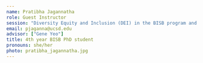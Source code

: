 ```yaml
---
name: Pratibha Jagannatha
role: Guest Instructor
session: "Diversity Equity and Inclusion (DEI) in the BISB program and at UCSD"
email: pjaganna@ucsd.edu
advisor: ["Gene Yeo"]
title: 4th year BISB PhD student
pronouns: she/her
photo: pratibha_jagannatha.jpg
---
```

